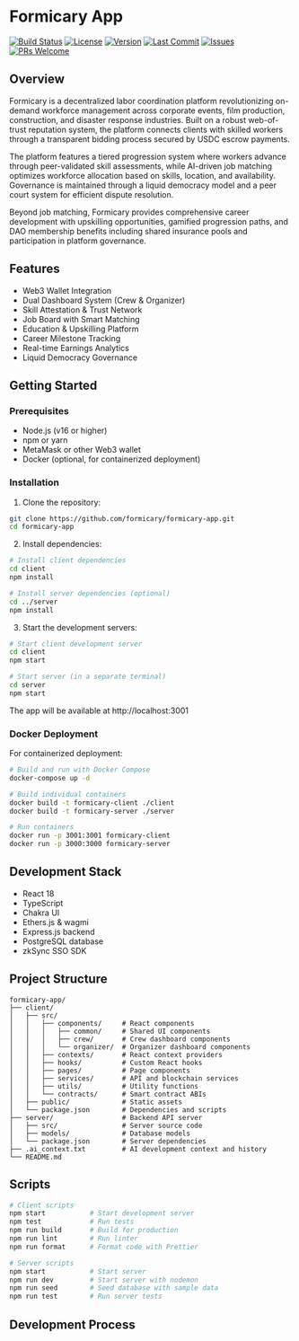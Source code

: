 # Formicary App

[![Build Status](https://img.shields.io/github/actions/workflow/status/ethdenver2025/testing/build.yml?branch=main)](https://github.com/ethdenver2025/testing/actions)
[![License](https://img.shields.io/github/license/ethdenver2025/testing)](https://github.com/ethdenver2025/testing/blob/main/LICENSE)
[![Version](https://img.shields.io/github/package-json/v/ethdenver2025/testing)](https://github.com/ethdenver2025/testing)
[![Last Commit](https://img.shields.io/github/last-commit/ethdenver2025/testing)](https://github.com/ethdenver2025/testing/commits/main)
[![Issues](https://img.shields.io/github/issues/ethdenver2025/testing)](https://github.com/ethdenver2025/testing/issues)
[![PRs Welcome](https://img.shields.io/badge/PRs-welcome-brightgreen.svg)](https://github.com/ethdenver2025/testing/pulls)

## Overview

Formicary is a decentralized labor coordination platform revolutionizing on-demand workforce management across corporate events, film production, construction, and disaster response industries. Built on a robust web-of-trust reputation system, the platform connects clients with skilled workers through a transparent bidding process secured by USDC escrow payments.

The platform features a tiered progression system where workers advance through peer-validated skill assessments, while AI-driven job matching optimizes workforce allocation based on skills, location, and availability. Governance is maintained through a liquid democracy model and a peer court system for efficient dispute resolution.

Beyond job matching, Formicary provides comprehensive career development with upskilling opportunities, gamified progression paths, and DAO membership benefits including shared insurance pools and participation in platform governance.

## Features

- Web3 Wallet Integration
- Dual Dashboard System (Crew & Organizer)
- Skill Attestation & Trust Network
- Job Board with Smart Matching
- Education & Upskilling Platform
- Career Milestone Tracking
- Real-time Earnings Analytics
- Liquid Democracy Governance

## Getting Started

### Prerequisites

- Node.js (v16 or higher)
- npm or yarn
- MetaMask or other Web3 wallet
- Docker (optional, for containerized deployment)

### Installation

1. Clone the repository:
```bash
git clone https://github.com/formicary/formicary-app.git
cd formicary-app
```

2. Install dependencies:
```bash
# Install client dependencies
cd client
npm install

# Install server dependencies (optional)
cd ../server
npm install
```

3. Start the development servers:
```bash
# Start client development server
cd client
npm start

# Start server (in a separate terminal)
cd server
npm start
```

The app will be available at http://localhost:3001

### Docker Deployment

For containerized deployment:

```bash
# Build and run with Docker Compose
docker-compose up -d

# Build individual containers
docker build -t formicary-client ./client
docker build -t formicary-server ./server

# Run containers
docker run -p 3001:3001 formicary-client
docker run -p 3000:3000 formicary-server
```

## Development Stack

- React 18
- TypeScript
- Chakra UI
- Ethers.js & wagmi
- Express.js backend
- PostgreSQL database
- zkSync SSO SDK

## Project Structure

```
formicary-app/
├── client/
│   ├── src/
│   │   ├── components/     # React components
│   │   │   ├── common/     # Shared UI components
│   │   │   ├── crew/       # Crew dashboard components
│   │   │   └── organizer/  # Organizer dashboard components
│   │   ├── contexts/       # React context providers
│   │   ├── hooks/          # Custom React hooks
│   │   ├── pages/          # Page components
│   │   ├── services/       # API and blockchain services
│   │   ├── utils/          # Utility functions
│   │   └── contracts/      # Smart contract ABIs
│   ├── public/             # Static assets
│   └── package.json        # Dependencies and scripts
├── server/                 # Backend API server
│   ├── src/                # Server source code
│   ├── models/             # Database models
│   └── package.json        # Server dependencies
├── .ai_context.txt         # AI development context and history
└── README.md
```

## Scripts

```bash
# Client scripts
npm start           # Start development server
npm test            # Run tests
npm run build       # Build for production
npm run lint        # Run linter
npm run format      # Format code with Prettier

# Server scripts
npm start           # Start server
npm run dev         # Start server with nodemon
npm run seed        # Seed database with sample data
npm run test        # Run server tests
```

## Development Process
